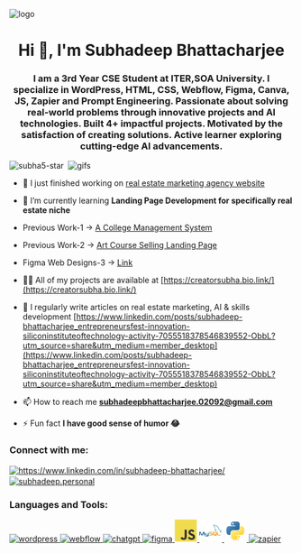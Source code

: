 ![logo](https://github.com/Subha5-star/Subha5-star/blob/main/GitHub%20Banner.png)

<h1 align="center">Hi 👋, I'm Subhadeep Bhattacharjee</h1>
<h3 align="center">I am a 3rd Year CSE Student at ITER,SOA University. I specialize in WordPress, HTML, CSS, Webflow, Figma, Canva, JS, Zapier and Prompt Engineering. Passionate about solving real-world problems through innovative projects and AI technologies. Built 4+ impactful projects. Motivated by the satisfaction of creating solutions. Active learner exploring cutting-edge AI advancements.</h3>

<img align="right" alt="gifs" width="400" src="https://user-images.githubusercontent.com/55389276/140866485-8fb1c876-9a8f-4d6a-98dc-08c4981eaf70.gif">

<p align="left"> <img src="https://komarev.com/ghpvc/?username=subha5-star&label=Profile%20views&color=0e75b6&style=flat" alt="subha5-star" /> </p>

- 🔭 I just finished working on [real estate marketing agency website](https://www.immer5ivestudios.com/)

- 🌱 I’m currently learning **Landing Page Development for specifically real estate niche**

- Previous Work-1 -> [A College Management System](https://kiteodisha.com/)

- Previous Work-2 -> [Art Course Selling Landing Page](https://fineart.affectart.in/)

- Figma Web Designs-3 -> [Link](https://www.figma.com/design/cuThdmQgyykWfQxYOdbbfb/Portfolio?node-id=0-1)

- 👨‍💻 All of my projects are available at [https://creatorsubha.bio.link/](https://creatorsubha.bio.link/)

- 📝 I regularly write articles on real estate marketing, AI & skills development [https://www.linkedin.com/posts/subhadeep-bhattacharjee_entrepreneursfest-innovation-siliconinstituteoftechnology-activity-7055518378546839552-ObbL?utm_source=share&utm_medium=member_desktop](https://www.linkedin.com/posts/subhadeep-bhattacharjee_entrepreneursfest-innovation-siliconinstituteoftechnology-activity-7055518378546839552-ObbL?utm_source=share&utm_medium=member_desktop)

- 📫 How to reach me **subhadeepbhattacharjee.02092@gmail.com**

- ⚡ Fun fact **I have good sense of humor 😂**

<h3 align="left">Connect with me:</h3>
<p align="left">
<a href="https://linkedin.com/in/https://www.linkedin.com/in/subhadeep-bhattacharjee/" target="blank"><img align="center" src="https://raw.githubusercontent.com/rahuldkjain/github-profile-readme-generator/master/src/images/icons/Social/linked-in-alt.svg" alt="https://www.linkedin.com/in/subhadeep-bhattacharjee/" height="30" width="40" /></a>
<a href="https://instagram.com/subhadeep.personal" target="blank"><img align="center" src="https://raw.githubusercontent.com/rahuldkjain/github-profile-readme-generator/master/src/images/icons/Social/instagram.svg" alt="subhadeep.personal" height="30" width="40" /></a>
</p>

<h3 align="left">Languages and Tools:</h3>
<p align="left">
  <a href="https://wordpress.org/" target="_blank" rel="noreferrer">
    <img src="https://www.vectorlogo.zone/logos/wordpress/wordpress-icon.svg" alt="wordpress" width="40" height="40"/>
  </a>
  <a href="https://webflow.com/" target="_blank" rel="noreferrer">
    <img src="https://www.vectorlogo.zone/logos/webflow/webflow-icon.svg" alt="webflow" width="40" height="40"/>
  </a>
  <a href="https://www.openai.com/chatgpt" target="_blank" rel="noreferrer">
    <img src="https://upload.wikimedia.org/wikipedia/commons/thumb/0/04/ChatGPT_logo.svg/1024px-ChatGPT_logo.svg.png" alt="chatgpt" width="40" height="40"/>
  </a>
  <a href="https://www.figma.com/" target="_blank" rel="noreferrer">
    <img src="https://www.vectorlogo.zone/logos/figma/figma-icon.svg" alt="figma" width="40" height="40"/>
  </a>
  <a href="https://developer.mozilla.org/en-US/docs/Web/JavaScript" target="_blank" rel="noreferrer">
    <img src="https://raw.githubusercontent.com/devicons/devicon/master/icons/javascript/javascript-original.svg" alt="javascript" width="40" height="40"/>
  </a>
  <a href="https://www.mysql.com/" target="_blank" rel="noreferrer">
    <img src="https://raw.githubusercontent.com/devicons/devicon/master/icons/mysql/mysql-original-wordmark.svg" alt="mysql" width="40" height="40"/>
  </a>
  <a href="https://www.python.org" target="_blank" rel="noreferrer">
    <img src="https://raw.githubusercontent.com/devicons/devicon/master/icons/python/python-original.svg" alt="python" width="40" height="40"/>
  </a>
  <a href="https://zapier.com" target="_blank" rel="noreferrer">
    <img src="https://www.vectorlogo.zone/logos/zapier/zapier-icon.svg" alt="zapier" width="40" height="40"/>
  </a>
</p>
